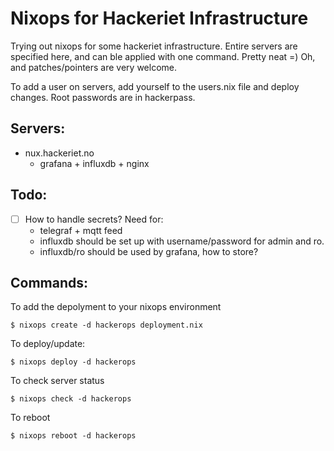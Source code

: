Nixops for Hackeriet Infrastructure
=====

Trying out nixops for some hackeriet infrastructure. Entire servers are
specified here, and can ble applied with one command. Pretty neat =) Oh, and
patches/pointers are very welcome.

To add a user on servers, add yourself to the users.nix file and deploy changes.
Root passwords are in hackerpass.

Servers:
---

  * nux.hackeriet.no 
    - grafana + influxdb + nginx

Todo:
---

  - [ ] How to handle secrets? Need for:
    - telegraf + mqtt feed
    - influxdb should be set up with username/password for admin and ro.
    - influxdb/ro should be used by grafana, how to store?

Commands:
---
To add the depolyment to your nixops environment

```$ nixops create -d hackerops deployment.nix```

To deploy/update:

```$ nixops deploy -d hackerops```

To check server status

```$ nixops check -d hackerops```

To reboot

```$ nixops reboot -d hackerops```

